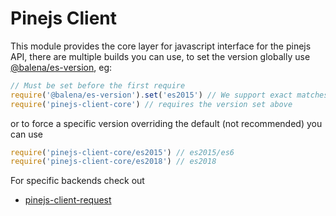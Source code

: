 # Pinejs Client #

This module provides the core layer for javascript interface for the pinejs API, there are multiple builds you can use, to set the version globally use [@balena/es-version](https://github.com/balena-io-modules/balena-es-version), eg:
```js
// Must be set before the first require
require('@balena/es-version').set('es2015') // We support exact matches on es2015 (default) and es2018, see https://github.com/balena-io-modules/balena-es-version for a full list of possible versions
require('pinejs-client-core') // requires the version set above
```
or to force a specific version overriding the default (not recommended) you can use
```js
require('pinejs-client-core/es2015') // es2015/es6
require('pinejs-client-core/es2018') // es2018
```

For specific backends check out
* [pinejs-client-request](https://github.com/balena-io-modules/pinejs-client-request)
